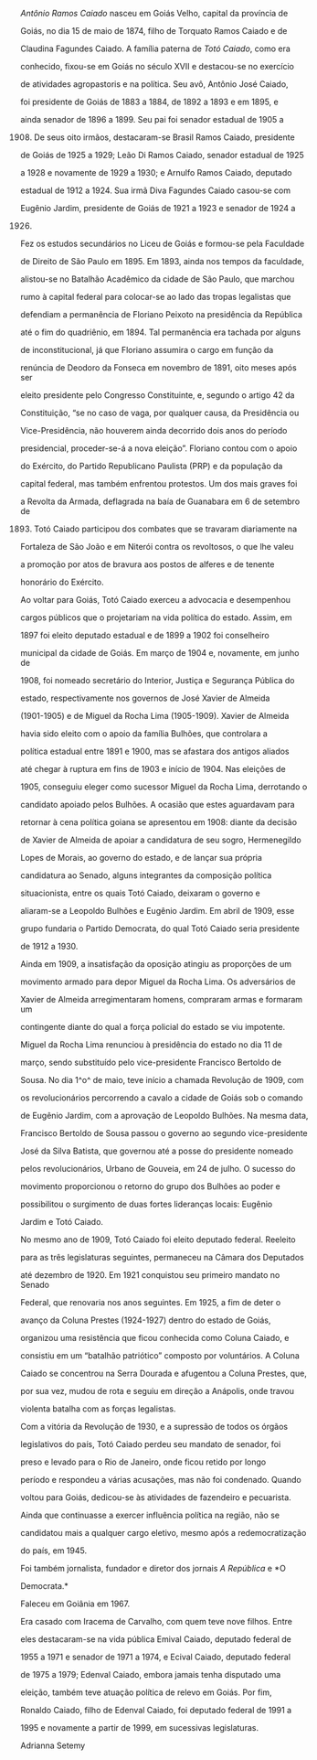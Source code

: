 

*Antônio Ramos Caiado* nasceu em Goiás Velho, capital da província de

Goiás, no dia 15 de maio de 1874, filho de Torquato Ramos Caiado e de

Claudina Fagundes Caiado. A família paterna de *Totó Caiado*, como era

conhecido, fixou-se em Goiás no século XVII e destacou-se no exercício

de atividades agropastoris e na política. Seu avô, Antônio José Caiado,

foi presidente de Goiás de 1883 a 1884, de 1892 a 1893 e em 1895, e

ainda senador de 1896 a 1899. Seu pai foi senador estadual de 1905 a

1908. De seus oito irmãos, destacaram-se Brasil Ramos Caiado, presidente

de Goiás de 1925 a 1929; Leão Di Ramos Caiado, senador estadual de 1925

a 1928 e novamente de 1929 a 1930; e Arnulfo Ramos Caiado, deputado

estadual de 1912 a 1924. Sua irmã Diva Fagundes Caiado casou-se com

Eugênio Jardim, presidente de Goiás de 1921 a 1923 e senador de 1924 a

1926.



Fez os estudos secundários no Liceu de Goiás e formou-se pela Faculdade

de Direito de São Paulo em 1895. Em 1893, ainda nos tempos da faculdade,

alistou-se no Batalhão Acadêmico da cidade de São Paulo, que marchou

rumo à capital federal para colocar-se ao lado das tropas legalistas que

defendiam a permanência de Floriano Peixoto na presidência da República

até o fim do quadriênio, em 1894. Tal permanência era tachada por alguns

de inconstitucional, já que Floriano assumira o cargo em função da

renúncia de Deodoro da Fonseca em novembro de 1891, oito meses após ser

eleito presidente pelo Congresso Constituinte, e, segundo o artigo 42 da

Constituição, “se no caso de vaga, por qualquer causa, da Presidência ou

Vice-Presidência, não houverem ainda decorrido dois anos do período

presidencial, proceder-se-á a nova eleição”. Floriano contou com o apoio

do Exército, do Partido Republicano Paulista (PRP) e da população da

capital federal, mas também enfrentou protestos. Um dos mais graves foi

a Revolta da Armada, deflagrada na baía de Guanabara em 6 de setembro de

1893. Totó Caiado participou dos combates que se travaram diariamente na

Fortaleza de São João e em Niterói contra os revoltosos, o que lhe valeu

a promoção por atos de bravura aos postos de alferes e de tenente

honorário do Exército.



Ao voltar para Goiás, Totó Caiado exerceu a advocacia e desempenhou

cargos públicos que o projetariam na vida política do estado. Assim, em

1897 foi eleito deputado estadual e de 1899 a 1902 foi conselheiro

municipal da cidade de Goiás. Em março de 1904 e, novamente, em junho de

1908, foi nomeado secretário do Interior, Justiça e Segurança Pública do

estado, respectivamente nos governos de José Xavier de Almeida

(1901-1905) e de Miguel da Rocha Lima (1905-1909). Xavier de Almeida

havia sido eleito com o apoio da família Bulhões, que controlara a

política estadual entre 1891 e 1900, mas se afastara dos antigos aliados

até chegar à ruptura em fins de 1903 e início de 1904. Nas eleições de

1905, conseguiu eleger como sucessor Miguel da Rocha Lima, derrotando o

candidato apoiado pelos Bulhões. A ocasião que estes aguardavam para

retornar à cena política goiana se apresentou em 1908: diante da decisão

de Xavier de Almeida de apoiar a candidatura de seu sogro, Hermenegildo

Lopes de Morais, ao governo do estado, e de lançar sua própria

candidatura ao Senado, alguns integrantes da composição política

situacionista, entre os quais Totó Caiado, deixaram o governo e

aliaram-se a Leopoldo Bulhões e Eugênio Jardim. Em abril de 1909, esse

grupo fundaria o Partido Democrata, do qual Totó Caiado seria presidente

de 1912 a 1930.



Ainda em 1909, a insatisfação da oposição atingiu as proporções de um

movimento armado para depor Miguel da Rocha Lima. Os adversários de

Xavier de Almeida arregimentaram homens, compraram armas e formaram um

contingente diante do qual a força policial do estado se viu impotente.

Miguel da Rocha Lima renunciou à presidência do estado no dia 11 de

março, sendo substituído pelo vice-presidente Francisco Bertoldo de

Sousa. No dia 1^o^ de maio, teve início a chamada Revolução de 1909, com

os revolucionários percorrendo a cavalo a cidade de Goiás sob o comando

de Eugênio Jardim, com a aprovação de Leopoldo Bulhões. Na mesma data,

Francisco Bertoldo de Sousa passou o governo ao segundo vice-presidente

José da Silva Batista, que governou até a posse do presidente nomeado

pelos revolucionários, Urbano de Gouveia, em 24 de julho. O sucesso do

movimento proporcionou o retorno do grupo dos Bulhões ao poder e

possibilitou o surgimento de duas fortes lideranças locais: Eugênio

Jardim e Totó Caiado.



No mesmo ano de 1909, Totó Caiado foi eleito deputado federal. Reeleito

para as três legislaturas seguintes, permaneceu na Câmara dos Deputados

até dezembro de 1920. Em 1921 conquistou seu primeiro mandato no Senado

Federal, que renovaria nos anos seguintes. Em 1925, a fim de deter o

avanço da Coluna Prestes (1924-1927) dentro do estado de Goiás,

organizou uma resistência que ficou conhecida como Coluna Caiado, e

consistiu em um “batalhão patriótico” composto por voluntários. A Coluna

Caiado se concentrou na Serra Dourada e afugentou a Coluna Prestes, que,

por sua vez, mudou de rota e seguiu em direção a Anápolis, onde travou

violenta batalha com as forças legalistas.



Com a vitória da Revolução de 1930, e a supressão de todos os órgãos

legislativos do país, Totó Caiado perdeu seu mandato de senador, foi

preso e levado para o Rio de Janeiro, onde ficou retido por longo

período e respondeu a várias acusações, mas não foi condenado. Quando

voltou para Goiás, dedicou-se às atividades de fazendeiro e pecuarista.

Ainda que continuasse a exercer influência política na região, não se

candidatou mais a qualquer cargo eletivo, mesmo após a redemocratização

do país, em 1945.



Foi também jornalista, fundador e diretor dos jornais *A República* e *O

Democrata.*



Faleceu em Goiânia em 1967.



Era casado com Iracema de Carvalho, com quem teve nove filhos. Entre

eles destacaram-se na vida pública Emival Caiado, deputado federal de

1955 a 1971 e senador de 1971 a 1974, e Ecival Caiado, deputado federal

de 1975 a 1979; Edenval Caiado, embora jamais tenha disputado uma

eleição, também teve atuação política de relevo em Goiás. Por fim,

Ronaldo Caiado, filho de Edenval Caiado, foi deputado federal de 1991 a

1995 e novamente a partir de 1999, em sucessivas legislaturas.



Adrianna Setemy



